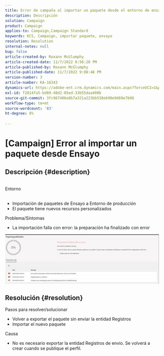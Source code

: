 ```yaml
---
title: Error de campaña al importar un paquete desde el entorno de ensayo
description: Descripción
solution: Campaign
product: Campaign
applies-to: Campaign,Campaign Standard
keywords: KCS, Campaign, importar paquete, ensayo
resolution: Resolution
internal-notes: null
bug: false
article-created-by: Roxann McGlumphy
article-created-date: 11/7/2022 8:56:28 PM
article-published-by: Roxann McGlumphy
article-published-date: 11/7/2022 9:08:48 PM
version-number: 3
article-number: KA-16343
dynamics-url: https://adobe-ent.crm.dynamics.com/main.aspx?forceUCI=1&pagetype=entityrecord&etn=knowledgearticle&id=8c0ff8a1-de5e-ed11-9561-6045bd006704
exl-id: f2014fa5-bd89-48d2-85ed-33b55daa408b
source-git-commit: 3fc967406e8b7a321a223bb538eb90e9d69e7b98
workflow-type: tm+mt
source-wordcount: '83'
ht-degree: 8%

---
```


# [Campaign] Error al importar un paquete desde Ensayo

## Descripción {#description}

<br>Entorno<br><br>
- Importación de paquetes de Ensayo a Entorno de producción
- El paquete tiene nuevos recursos personalizados

Problema/Síntomas
- La importación falla con error: la preparación ha finalizado con error


![](assets/___333e555a-e05e-ed11-9561-6045bd006704___.jpeg)




## Resolución {#resolution}

Pasos para resolver/solucionar
- Volver a exportar el paquete sin enviar la entidad Registros
- Importar el nuevo paquete

Causa
- No es necesario exportar la entidad Registros de envío. Se volverá a crear cuando se publique el perfil.
